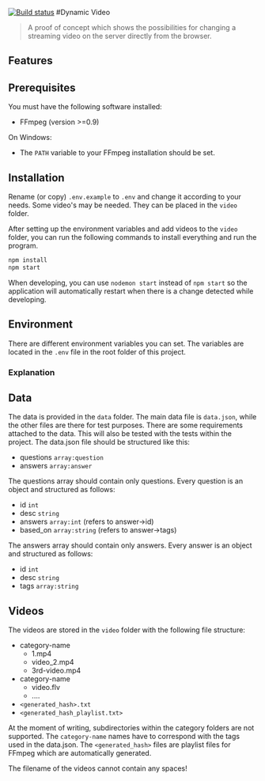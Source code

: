 [![Build status](https://dev.azure.com/MacawInteractive/DynamicVideo/_apis/build/status/DynamicVideo-CI)](https://dev.azure.com/MacawInteractive/DynamicVideo/_build/latest?definitionId=15)
#Dynamic Video
> A proof of concept which shows the possibilities for changing a streaming video on the server directly from the browser.

## Features


## Prerequisites
You must have the following software installed:
- FFmpeg (version >=0.9)

On Windows:
- The `PATH` variable to your FFmpeg installation should be set.

## Installation
Rename (or copy) `.env.example` to `.env` and change it according to your needs.
Some video's may be needed. They can be placed in the `video` folder.

After setting up the environment variables and add videos to the `video` folder, you can run the following commands to
install everything and run the program.
```bash
npm install
npm start
```

When developing, you can use `nodemon start` instead of `npm start` so the application will automatically
restart when there is a change detected while developing.

## Environment
There are different environment variables you can set. The variables are located in the `.env` file in the root folder of this project.

### Explanation


## Data
The data is provided in the `data` folder. The main data file is `data.json`, while the other files are there for test purposes.
There are some requirements attached to the data. This will also be tested with the tests within the project.
The data.json file should be structured like this:
- questions `array:question`
- answers `array:answer`

The questions array should contain only questions. Every question is an object and structured as follows:
- id `int`
- desc `string`
- answers `array:int` (refers to answer->id)
- based_on `array:string` (refers to answer->tags)

The answers array should contain only answers. Every answer is an object and structured as follows:
- id `int`
- desc `string`
- tags `array:string`

## Videos
The videos are stored in the `video` folder with the following file structure:
- category-name
    - 1.mp4
    - video_2.mp4
    - 3rd-video.mp4
- category-name
    - video.flv
    - ....
- `<generated_hash>.txt`
- `<generated_hash_playlist.txt>`

At the moment of writing, subdirectories within the category folders are not supported.
The `category-name` names have to correspond with the tags used in the data.json.
The `<generated_hash>` files are playlist files for FFmpeg which are automatically generated.

The filename of the videos cannot contain any spaces!